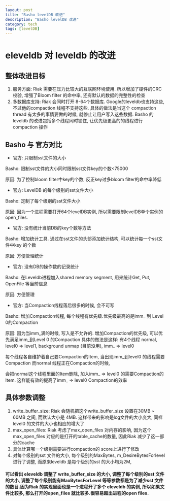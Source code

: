 ```yaml
---
layout: post
title: "Basho levelDB 改进"
description: "Basho levelDB 改进"
category: tech
tags: [levelDB]
---
```


# eleveldb 对 leveldb 的改进
## 整体改进目标
1. 服务方面: Riak 需要在压力比较大的互联网环境使用. 所以增加了硬件的CRC校验, 增强了Bloom filter 的命中率, 还有默认的数据的完整性的检查
2. 多数据库支持: Riak 会同时打开 8-64个数据库. Google的leveldb也支持这些, 不过他的compaction 线程不支持这些.
具体的做法是当这个 compaction thread 有太多的事情要做的时候, 就停止让用户写入这些数据.
Basho 的leveldb 的改进包括多个线程同时锁住, 让优先级更高的的线程进行compaction 操作

## Basho 与 官方对比
* 官方: 只限制sst文件的大小

Basho: 限制sst文件的大小同时限制sst文件key的个数<75000

原因: 为了控制bloom filter中key的个数, 反正key过多bloom filter的命中率降低


* 官方: LevelDB 的每个级别的sst文件大小

Basho: 定制了每个级别的sst文件大小

原因: 因为一个进程需要打开64个levelDB实例, 所以需要限制levelDB单个实例的open_files.


* 官方: 没有统计当前DB的key个数等方法

Basho: 增加统计工具. 通过在sst文件的头部添加统计结构, 可以统计每一个sst文件中key 的个数

原因: 方便管理统计


* 官方: 没有DB的操作数的记录统计

Basho: 在Leveldb进程加入shared memory segment, 用来统计Get, Put, OpenFile 等当前信息

原因: 方便管理


* 官方: 当Compaction线程落后很多的时候, 会不可写

Basho: 增加Compaction线程, 每个线程有优先级.优先级最高的是imm_ 到 Level 0的Compaction

原因: 因为当imm_满的时候, 写入是不允许的. 增加Compaction的优先级, 可以优先满足imm_到Level 0 的Compaction
具体的做法是这样:
有4个线程 normal,  level0 => level1, background unmap (目前没用), imm_ => level0

每个线程各自维护着自己要Compaction的Item, 当出现imm_到level0 的线程需要Compaction 而normal 线程正在Compaction的时候,

会把normal这个线程里面的Item删除, 加入imm_ => level0 的需要Compaction的Item. 这样能有效的提高了imm_ => level0 Compaction的效率


## 具体参数调整
1. write_buffer_size: Riak 会随机把这个write_buffer_size 设置在30MB ~ 60MB 之间, 而默认大小是 4MB.
这样带来的影响是log文件的大小变大, 同样level0 的文件的大小也相应的增大了
2. max_open_files: Riak 考虑了max_open_files 对内存的影响, 因为这个 max_open_files 对应的是打开的table_cache的数量, 因此Riak 减少了这一部分的cache
3. 具体计算哪一个级别需要进行compaction的 score上进行了修改
4. 对每个级别的sst 文件的大小,  每个级别的MaxBytes, m_DesireBytesForlevel 进行了调整, 而原来leveldb 是每个级别的sst 的大小均为2M,
#### 可以看出 eleveldb 调整了 write_buffer_size 的大小, 调整了每个级别的sst 文件的大小, 调整了每个级别能有MaxBytesForLevel 等等参数都是为了减少sst 文件的数目.因为Riak 的实现里面也是一个进程开了多个 eleveldb 的实例, 所以如果文件比较多, 那么打开的open_files 就比较多.很容易超出进程的open files.
